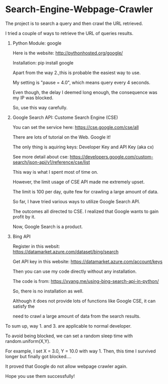 # Search-Engine-Webpage-Crawler
The project is to search a query and then crawl the URL retrieved.

I tried a couple of ways to retrieve the URL of queries results.

1. Python Module: google

    Here is the website: http://pythonhosted.org/google/
    
    Installation: pip install google
    
    Apart from the way 2.,this is probable the easiest way to use.
    
    My setting is "pause = 4.0", which means query every 4 seconds.
    
    Even though, the delay I deemed long enough, the consequence was my IP was blocked.
    
    So, use this way carefully.
    
2. Google Search API: Custome Search Engine (CSE)

    You can set the service here: https://cse.google.com/cse/all
    
    There are lots of tutorial on the Web. Google it!
    
    The only thing is aquiring keys: Developer Key and API Key (aka cx)
    
    See more detail about cse: https://developers.google.com/custom-search/json-api/v1/reference/cse/list
    
    
    This way is what I spent most of time on.
    
    However, the limit usage of CSE API made me extremely upset.
    
    The limit is 100 per day, quite few for crawling a large amount of data.
    
    So far, I have tried various ways to utilize Google Search API.
    
    The outcomes all directed to CSE. I realized that Google wants to gain profit by it.
    
    Now, Google Search is a product.
    
    
3. Bing API

    Register in this websit: https://datamarket.azure.com/dataset/bing/search
    
    Get API key in this website: https://datamarket.azure.com/account/keys
    
    
    Then you can use my code directly without any installation.
    
    The code is from: https://xyang.me/using-bing-search-api-in-python/
    
    So, there is no installation as well.
    
    Although it does not provide lots of functions like Google CSE, it can satisfy the 
    
    need to crawl a large amount of data from the search results.
    
To sum up, way 1. and 3. are applicable to normal developer.

To avoid being blocked, we can set a random sleep time with random.uniform(X,Y).

For example, I set X = 3.0, Y = 10.0 with way 1. Then, this time I survived longer but finally got blocked....

It proved that Google do not allow webpage crawler again.

Hope you use them successfully!
